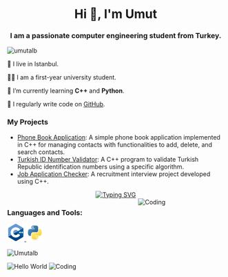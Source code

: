 <h1 align="center">Hi 👋, I'm Umut</h1>
<h3 align="center">I am a passionate computer engineering student from Turkey.</h3>
<p align="left">
  <img src="https://komarev.com/ghpvc/?username=umutalb&label=Profile%20views&color=0e75b6&style=flat" alt="umutalb" />
</p>

<p>
  🌉 I live in Istanbul.
</p>

<p>
  🧑‍🎓 I am a first-year university student.
</p>

<p>
  🌱 I’m currently learning <strong>C++</strong> and <strong>Python</strong>.
</p>

<p>
  📝 I regularly write code on <a href="https://github.com/Umutalb">GitHub</a>.
</p>

<h3>My Projects</h3>
<ul>
  <li><a href="https://github.com/Umutalb/PhoneBook">Phone Book Application</a>: A simple phone book application implemented in C++ for managing contacts with functionalities to add, delete, and search contacts.</li>
  <li><a href="https://github.com/Umutalb/TurkishIdNumberValidator">Turkish ID Number Validator</a>: A C++ program to validate Turkish Republic identification numbers using a specific algorithm.</li>
  <li><a href="https://github.com/Umutalb/JobApplicationChecker">Job Application Checker</a>: A recruitment interview project developed using C++.</li>
</ul>

<div align="center">
  <a href="https://github.com/Umutalb">
    <img src="https://readme-typing-svg.demolab.com?font=Fira+Code&size=28&duration=3000&pause=500&center=true&vCenter=true&width=435&lines=%e2%9c%a8+Umut+Albayrak+%e2%9c%a8;%f0%9f%93%9a+Computer+Engineer+%f0%9f%92%bb;Welcome+To+My+Profile+%f0%9f%91%80" alt="Typing SVG" />
  </a>
</div>

<img src="https://github.com/Umutalb/Umutalb/blob/main/img/EatSleepCodeRepeat.gif" alt="Coding" width="200" height="200" align="right">

<h3>Languages and Tools:</h3>
<p>
  <a href="https://www.w3schools.com/cpp/" target="_blank" rel="noreferrer">
    <img src="https://raw.githubusercontent.com/devicons/devicon/master/icons/cplusplus/cplusplus-original.svg" alt="cplusplus" width="40" height="40"/>
  </a>
  <a href="https://www.python.org" target="_blank" rel="noreferrer">
    <img src="https://raw.githubusercontent.com/devicons/devicon/master/icons/python/python-original.svg" alt="python" width="40" height="40"/>
  </a>
</p>
<p>
  <img align="center" src="https://github-readme-stats.vercel.app/api/top-langs/?username=Umutalb&theme=material-palenight&hide_border=false&include_all_commits=false&count_private=false&layout=compact" alt="Umutalb" />
</p>
<p>
  <img src="https://media.giphy.com/media/h408T6Y5GfmXBKW62l/giphy.gif" alt="Hello World" width="300" />
  <img src="https://media.giphy.com/media/bGgsc5mWoryfgKBx1u/giphy.gif" alt="Coding" width="300" />
</p>
